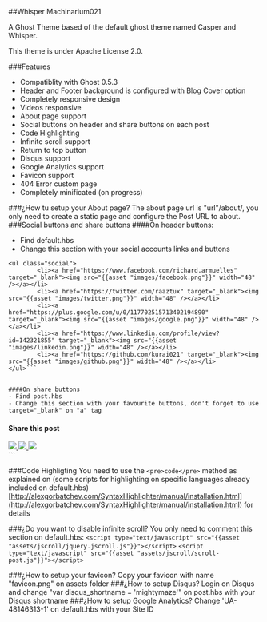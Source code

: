 ##Whisper Machinarium021

A Ghost Theme based of the default ghost theme named Casper and Whisper.

This theme is under Apache License 2.0.

###Features
- Compatiblity with Ghost 0.5.3
- Header and Footer background is configured with Blog Cover option
- Completely responsive design
- Videos responsive
- About page support
- Social buttons on header and share buttons on each post
- Code Highlighting
- Infinite scroll support
- Return to top button
- Disqus support
- Google Analytics support
- Favicon support
- 404 Error custom page
- Completely minificated (on progress)

###¿How tu setup your About page?
The about page url is "url"/about/, you only need to create a static page and configure the Post URL to about.
###Social buttons and share buttons
####On header buttons:
- Find default.hbs
- Change this section with your social accounts links and buttons
```
<ul class="social">
		<li><a href="https://www.facebook.com/richard.armuelles" target="_blank"><img src="{{asset "images/facebook.png"}}" width="48" /></a></li>
        <li><a href="https://twitter.com/raaztux" target="_blank"><img src="{{asset "images/twitter.png"}}" width="48" /></a></li>
        <li><a href="https://plus.google.com/u/0/117702515713402194890" target="_blank"><img src="{{asset "images/google.png"}}" width="48" /></a></li>
        <li><a href="https://www.linkedin.com/profile/view?id=142321855" target="_blank"><img src="{{asset "images/linkedin.png"}}" width="48" /></a></li>
        <li><a href="https://github.com/kurai021" target="_blank"><img src="{{asset "images/github.png"}}" width="48" /></a></li>
</ul>```


####On share buttons
- Find post.hbs
- Change this section with your favourite buttons, don't forget to use target="_blank" on "a" tag
```
<section class="share">
	<h4>Share this post</h4>
     <a target="_blank" href="https://twitter.com/share?text={{encode title}}&amp;url={{url absolute="true"}}">
        <img src="{{asset "images/rounded-twitter.png"}}">
     </a>
   	 <a target="_blank" href="https://www.facebook.com/sharer/sharer.php?u={{url absolute="true"}}">
       <img src="{{asset "images/rounded-facebook.png"}}">
     </a>
     <a target="_blank" href="https://plus.google.com/share?url={{url absolute="true"}}">
        <img src="{{asset "images/rounded-google.png"}}">
     </a>
 </section>```

###Code Highligting
You need to use the ```<pre>code</pre>``` method as explained on (some scripts for highlighting on specific languages already included on default.hbs) [http://alexgorbatchev.com/SyntaxHighlighter/manual/installation.html](http://alexgorbatchev.com/SyntaxHighlighter/manual/installation.html) for details

###¿Do you want to disable infinite scroll?
You only need to comment this section on default.hbs:
```<script type="text/javascript" src="{{asset "assets/jscroll/jquery.jscroll.js"}}"></script>```
```<script type="text/javascript" src="{{asset "assets/jscroll/scroll-post.js"}}"></script>```

###¿How to setup your favicon?
Copy your favicon with name "favicon.png" on assets folder
###¿How to setup Disqus?
Login on Disqus and change "var disqus_shortname = 'mightymaze'" on post.hbs with your Disqus shortname
###¿How to setup Google Analytics?
Change 'UA-48146313-1' on default.hbs with your Site ID
